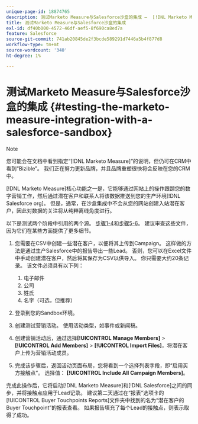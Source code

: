 ```yaml
---
unique-page-id: 18874765
description: 测试Marketo Measure与Salesforce沙盒的集成 —  [!DNL Marketo Measure]
title: 测试Marketo Measure与Salesforce沙盒的集成
exl-id: df40b000-4572-46df-aef5-8f690ca8ed7a
feature: Salesforce
source-git-commit: 741ab20845de2f3bcde589291d7446a5b4f877d8
workflow-type: tm+mt
source-wordcount: '340'
ht-degree: 1%

---
```


# 测试Marketo Measure与Salesforce沙盒的集成 {#testing-the-marketo-measure-integration-with-a-salesforce-sandbox}

>[!NOTE]
>
>您可能会在文档中看到指定“[!DNL Marketo Measure]”的说明，但仍可在CRM中看到“Bizible”。 我们正在努力更新品牌，并且品牌重塑很快将会反映在您的CRM中。

[!DNL Marketo Measure]核心功能之一是，它能够通过网站上的操作跟踪您的数字营销工作，然后通过潜在客户和联系人将该数据推送到您的生产环境[!DNL Salesforce org]。 但是，通常，在沙盒集成中不会从您的网站创建入站潜在客户，因此对数据的关注将从纯粹离线角度进行。

以下是测试两个阶段中引用的两个源。 [步骤1-4](https://help.salesforce.com/s/articleView?id=lead_import_wizard.htm&amp;language=en_US&amp;type=5)和[步骤5-6](/help/channel-tracking-and-setup/offline-channels/legacy-processes/syncing-offline-campaigns.md)。 建议审查这些文件，因为它们在某些方面提供了更多细节。

1. 您需要在CSV中创建一些潜在客户，以便将其上传到Campaign。 这样做的方法是通过生产Salesforce中的报告导出一些Lead。 否则，您可以在Excel文件中手动创建潜在客户，然后将其保存为CSV以供导入。 你只需要大约20条记录。 该文件必须具有以下列：

   1. 电子邮件
   1. 公司
   1. 姓氏
   1. 名字（可选，但推荐）

1. 登录到您的Sandbox环境。
1. 创建测试营销活动。 使用活动类型，如事件或新闻稿。
1. 创建营销活动后，通过选择&#x200B;**[!UICONTROL Manage Members]** > **[!UICONTROL Add Members]** > **[!UICONTROL Import Files]**，将潜在客户上传为营销活动成员。
1. 完成该步骤后，返回活动页面布局，您将看到一个选择列表字段，即“启用买方接触点”。 选择值： **[!UICONTROL Include All Campaign Members]**。

完成此操作后，它将启动[!DNL Marketo Measure]和[!DNL Salesforce]之间的同步，并将接触点应用于Lead记录。 建议第二天通过在“报表”选项卡的[!UICONTROL Buyer Touchpoints Reports]文件夹中找到的名为“潜在客户的Buyer Touchpoint”的报表查看。 如果报告填充了每个Lead的接触点，则表示取得了成功。
